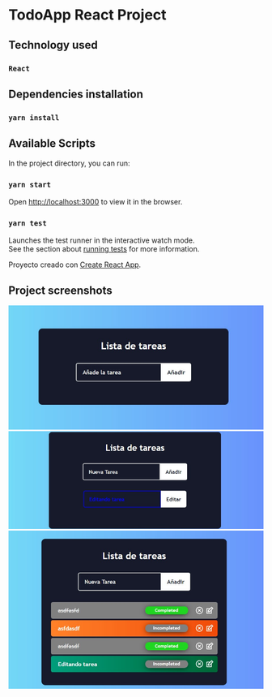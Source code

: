 # TodoApp React Project

## Technology used
### `React`


## Dependencies installation
### `yarn install`

## Available Scripts

In the project directory, you can run:

### `yarn start`

Open [http://localhost:3000](http://localhost:3000) to view it in the browser.


### `yarn test`

Launches the test runner in the interactive watch mode.\
See the section about [running tests](https://facebook.github.io/create-react-app/docs/running-tests) for more information.

Proyecto creado con [Create React App](https://github.com/facebook/create-react-app).

## Project screenshots
![Todo list 1](Screenshot_1.jpg)
![Todo list 1](Screenshot_2.jpg)
![Todo list 1](Screenshot_3.jpg)



